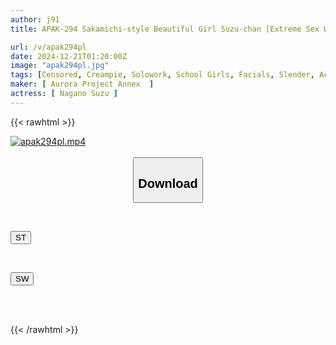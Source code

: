 ```yaml
---
author: j91
title: APAK-294 Sakamichi-style Beautiful Girl Suzu-chan [Extreme Sex With A Schoolgirl] "I'm Cumming! I'm Cumming! My Cum Is Amazing!" Innocent Girl Awakens To Orgasm! Beautiful Slim & Hairy Pussy | Off-paco Girl And Hotel Room Slutty Orgasmic Sex Baseball Club Manager Nagano Suzu

url: /v/apak294pl
date: 2024-12-21T01:20:00Z
image: "apak294pl.jpg"
tags: [Censored, Creampie, Solowork, School Girls, Facials, Slender, Acme · Orgasm	]
maker: [ Aurora Project Annex  ]
actress: [ Nagano Suzu ]
---
```



{{< rawhtml >}}

<div class="video" data-videoid="8VaAVaxxpyFooWm">
    <a href="javascript:;">
        <img src="/v/apak294pl/apak294pl.jpg" width="WIDTH" height="HEIGHT" alt="apak294pl.mp4" loading="lazy">
    </a>
</div>

<script type="text/javascript" src="https://j91.asia/asset/on-demand-st.js"></script>

<br>
  <link rel="stylesheet" href="https://j91.asia/asset/bs5.css">
  
  <center>
  <button class="btn btn-primary" type="button" data-bs-toggle="collapse" data-bs-target=".multi-collapse" aria-expanded="false" aria-controls="multiCollapseExample1 multiCollapseExample2"><h2>Download</h2></button></center>
</p>
<div class="row">
  <div class="col">
    <div class="collapse multi-collapse" id="multiCollapseExample1">
      <div class="card card-body">
	      	      <br>
<div class="buttons">  
<p><a href="/v/apak294pl/st.html" target="_blank"><button class="btn-hover color-3"><i class="fa fa-download"></i> ST</button></a></p></div>
    </div>
  </div>
</div>
  <div class="col">
    <div class="collapse multi-collapse" id="multiCollapseExample2">
      <div class="card card-body">
	      <br>
<div class="buttons">
<p><a href="/v/apak294pl/sw.html" target="_blank"><button class="btn-hover color-2"><i class="fa fa-download"></i> SW</button></a></p></div>
<br><br>
      </div>
    </div>
  </div>
</div>

{{< /rawhtml >}}